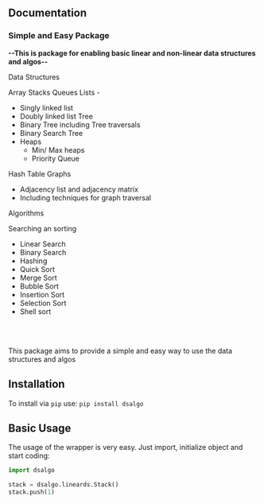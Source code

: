 ## Documentation

### Simple and Easy Package

**--This is package for enabling basic linear and non-linear data structures and algos--**

Data Structures

Array
Stacks
Queues
Lists - 
  - Singly linked list 
  - Doubly linked list
Tree 
  - Binary Tree including Tree traversals
  - Binary Search Tree
  - Heaps
    - Min/ Max heaps
    - Priority Queue

Hash Table
Graphs 
 - Adjacency list and adjacency matrix
 - Including techniques for graph traversal


Algorithms

Searching an sorting
 - Linear Search
 - Binary Search
 - Hashing
 - Quick Sort
 - Merge Sort
 - Bubble Sort
 - Insertion Sort
 - Selection Sort
 - Shell sort





<br><br>

</div>


This package aims to provide a simple and easy way to use the data structures and algos
<br>


## Installation
To install via `pip` use:
`pip install dsalgo`

## Basic Usage
The usage of the wrapper is very easy. Just import, initialize object and start coding:
```python
import dsalgo

stack = dsalgo.lineards.Stack()
stack.push(1)
